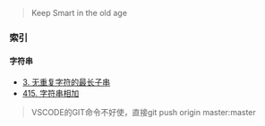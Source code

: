 > Keep Smart in the old age

### 索引

#### 字符串

- [3. 无重复字符的最长子串](lengthOfLongestSubstring.py)
- [415. 字符串相加](addStrings.py)

> VSCODE的GIT命令不好使，直接git push origin master:master